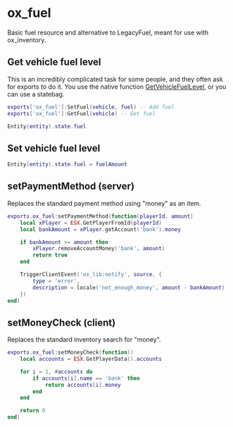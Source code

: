 # ox_fuel

Basic fuel resource and alternative to LegacyFuel, meant for use with ox_inventory.

## Get vehicle fuel level

This is an incredibly complicated task for some people, and they often ask for exports to do it.
You use the native function [GetVehicleFuelLevel](https://docs.fivem.net/natives/?_0x5F739BB8), or you can use a statebag.

```lua
exports['ox_fuel']:SetFuel(vehicle, fuel) -- Add fuel
exports['ox_fuel']:GetFuel(vehicle) -- Get fuel
```

```lua
Entity(entity).state.fuel
```

## Set vehicle fuel level

```lua
Entity(entity).state.fuel = fuelAmount
```

## setPaymentMethod (server)

Replaces the standard payment method using "money" as an item.

```lua
exports.ox_fuel:setPaymentMethod(function(playerId, amount)
    local xPlayer = ESX.GetPlayerFromId(playerId)
	local bankAmount = xPlayer.getAccount('bank').money

	if bankAmount >= amount then
		xPlayer.removeAccountMoney('bank', amount)
		return true
	end

	TriggerClientEvent('ox_lib:notify', source, {
		type = 'error',
		description = locale('not_enough_money', amount - bankAmount)
	})
end)
```

## setMoneyCheck (client)

Replaces the standard inventory search for "money".

```lua
exports.ox_fuel:setMoneyCheck(function()
	local accounts = ESX.GetPlayerData().accounts

	for i = 1, #accounts do
		if accounts[i].name == 'bank' then
		    return accounts[i].money
		end
	end

	return 0
end)
```
